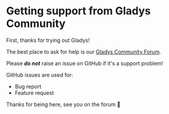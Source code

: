 # Getting support from Gladys Community

First, thanks for trying out Gladys!

The best place to ask for help is our [Gladys Community Forum](https://community.gladysassistant.com/).

Please **_do not_** raise an issue on GitHub if it's a support problem!

GitHub issues are used for:

- Bug report
- Feature request

Thanks for being here, see you on the forum 🙏